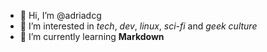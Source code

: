 - 👋 Hi, I’m @adriadcg
- 👀 I’m interested in *tech*, *dev*, *linux*, *sci-fi* and *geek culture*
- 🌱 I’m currently learning **Markdown**
<!--- 
- 💞️ I’m looking to collaborate on ...
- 📫 How to reach me ...

adriadcg/adriadcg is a ✨ special ✨ repository because its `README.md` (this file) appears on your GitHub profile.
You can click the Preview link to take a look at your changes.
--->
